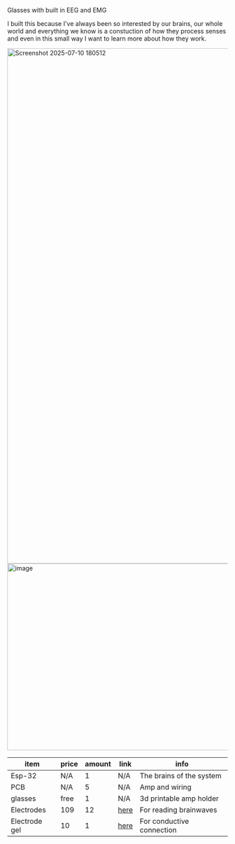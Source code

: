 

Glasses with built in EEG and EMG

I built this because I've always been so interested by our brains, our whole world and everything we know is a constuction of how they process senses and even in this small way I want to learn more about how they work.


<img width="927" height="1178" alt="Screenshot 2025-07-10 180512" src="https://github.com/user-attachments/assets/fddb8f3f-f1c5-4119-aba0-ea0bc01eed32" />


<img width="1409" height="427" alt="image" src="https://github.com/user-attachments/assets/405cda73-df16-44bf-8927-c968d0947b71" />






| item | price | amount | link | info |
| ------- | --- | --- |--- | --- |
| Esp-32 | N/A | 1 | N/A |The brains of the system|
| PCB| N/A | 5 | N/A |Amp and wiring|
|glasses	| free	| 1| 	N/A |	3d printable amp holder|
|Electrodes	|109 |12	|	[here](https://mfimedical.com/products/technomed-reusable-eeg-cup-electrode?variant=32641781268557) |	For reading brainwaves|
|Electrode gel	| 	10 | 1|	[here](https://www.walmart.com/ip/Spectra-360-Electrode-Gel-250gm-8-5oz-Tube-Each/792282565?wmlspartner=wlpa&selectedSellerId=101189557&selectedOfferId=6CC344D59E7B318697062A237A010418&conditionGroupCode=1&adid=22222222222000000000&wmlspartner=wmtlabs&wl0=e&wl1=o&wl2=c&wl3=10352200394&wl4=pla-1103028060075&wl5=103047&wl6=&wl7=&wl10=Walmart&wl11=Online&wl12=792282565_10001208918&wl14=spectra%20360%20electrode%20gel&veh=sem&gclid=5b0bcb0ccfa51ba3db34a37e5ae30c59&gclsrc=3p.ds&msclkid=5b0bcb0ccfa51ba3db34a37e5ae30c59)	| For conductive connection|
